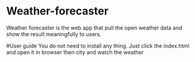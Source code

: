 # Weather-forecaster
Weather forecaster is the web app that pull the open weather data and show the result meaningfully to users.

#User guide
You do not need to install any thing.
Just click the index.html and open it in browser
then city and watch the weather
